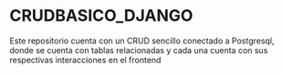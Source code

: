 # CRUDBASICO_DJANGO
Este repositorio cuenta con un CRUD sencillo conectado a Postgresql, 
donde se cuenta con tablas relacionadas 
y cada una cuenta con sus respectivas interacciones en el frontend

